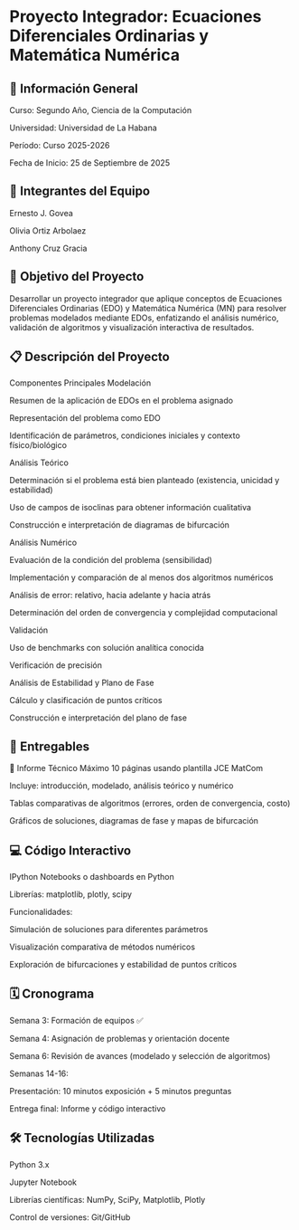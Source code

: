 # Proyecto Integrador: Ecuaciones Diferenciales Ordinarias y Matemática Numérica
## 📌 Información General
Curso: Segundo Año, Ciencia de la Computación

Universidad: Universidad de La Habana

Período: Curso 2025-2026

Fecha de Inicio: 25 de Septiembre de 2025

## 👥 Integrantes del Equipo
Ernesto J. Govea

Olivia Ortiz Arbolaez

Anthony Cruz Gracia

## 🎯 Objetivo del Proyecto
Desarrollar un proyecto integrador que aplique conceptos de Ecuaciones Diferenciales Ordinarias (EDO) y Matemática Numérica (MN) para resolver problemas modelados mediante EDOs, enfatizando el análisis numérico, validación de algoritmos y visualización interactiva de resultados.

## 📋 Descripción del Proyecto
Componentes Principales
Modelación

Resumen de la aplicación de EDOs en el problema asignado

Representación del problema como EDO

Identificación de parámetros, condiciones iniciales y contexto físico/biológico

Análisis Teórico

Determinación si el problema está bien planteado (existencia, unicidad y estabilidad)

Uso de campos de isoclinas para obtener información cualitativa

Construcción e interpretación de diagramas de bifurcación

Análisis Numérico

Evaluación de la condición del problema (sensibilidad)

Implementación y comparación de al menos dos algoritmos numéricos

Análisis de error: relativo, hacia adelante y hacia atrás

Determinación del orden de convergencia y complejidad computacional

Validación

Uso de benchmarks con solución analítica conocida

Verificación de precisión

Análisis de Estabilidad y Plano de Fase

Cálculo y clasificación de puntos críticos

Construcción e interpretación del plano de fase

## 📁 Entregables
📄 Informe Técnico
Máximo 10 páginas usando plantilla JCE MatCom

Incluye: introducción, modelado, análisis teórico y numérico

Tablas comparativas de algoritmos (errores, orden de convergencia, costo)

Gráficos de soluciones, diagramas de fase y mapas de bifurcación

## 💻 Código Interactivo
IPython Notebooks o dashboards en Python

Librerías: matplotlib, plotly, scipy

Funcionalidades:

Simulación de soluciones para diferentes parámetros

Visualización comparativa de métodos numéricos

Exploración de bifurcaciones y estabilidad de puntos críticos

## 🗓️ Cronograma
Semana 3: Formación de equipos ✅

Semana 4: Asignación de problemas y orientación docente

Semana 6: Revisión de avances (modelado y selección de algoritmos)

Semanas 14-16:

Presentación: 10 minutos exposición + 5 minutos preguntas

Entrega final: Informe y código interactivo

## 🛠️ Tecnologías Utilizadas
Python 3.x

Jupyter Notebook

Librerías científicas: NumPy, SciPy, Matplotlib, Plotly

Control de versiones: Git/GitHub
